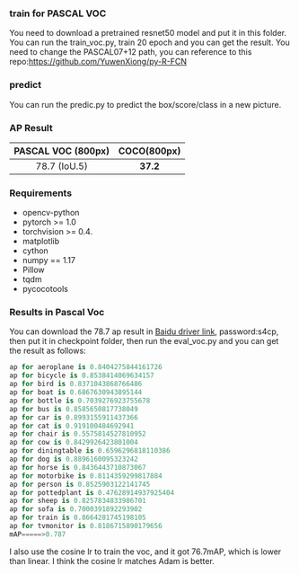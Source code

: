 ### train for PASCAL VOC
You need to download a pretrained resnet50 model and put it in this folder.
You can run the train_voc.py, train 20 epoch and you can get the result. You need to change the PASCAL07+12 path, you can reference to this repo:https://github.com/YuwenXiong/py-R-FCN

### predict
You can run the predic.py to predict the box/score/class in a new picture.

###  AP Result
| PASCAL VOC (800px) | COCO(800px) |
| :-----------: | :-----------------: |
|     78.7 (IoU.5)      |      **37.2**       |

### Requirements  
* opencv-python  
* pytorch >= 1.0  
* torchvision >= 0.4. 
* matplotlib
* cython
* numpy == 1.17
* Pillow
* tqdm
* pycocotools


### Results in Pascal Voc
You can download the 78.7 ap result in [Baidu driver link](https://pan.baidu.com/s/1aB0irfcJQM5WTlmiKFOfEA), password:s4cp, then put it in checkpoint folder, then run the eval_voc.py and
you can get the result as follows:
```python
ap for aeroplane is 0.8404275844161726
ap for bicycle is 0.8538414069634157
ap for bird is 0.8371043868766486
ap for boat is 0.6867630943895144
ap for bottle is 0.7039276923755678
ap for bus is 0.8585650817738049
ap for car is 0.8993155911437366
ap for cat is 0.919100484692941
ap for chair is 0.5575814527810952
ap for cow is 0.8429926423801004
ap for diningtable is 0.6596296818110386
ap for dog is 0.8896160095323242
ap for horse is 0.8436443710873067
ap for motorbike is 0.8114359299817884
ap for person is 0.8525903122141745
ap for pottedplant is 0.47628914937925404
ap for sheep is 0.8257834833986701
ap for sofa is 0.7000391892293902
ap for train is 0.8664281745198105
ap for tvmonitor is 0.8186715890179656
mAP=====>0.787
```
I also use the cosine lr to train the voc, and it got 76.7mAP, which is lower than linear. I think the cosine lr matches Adam is better.


